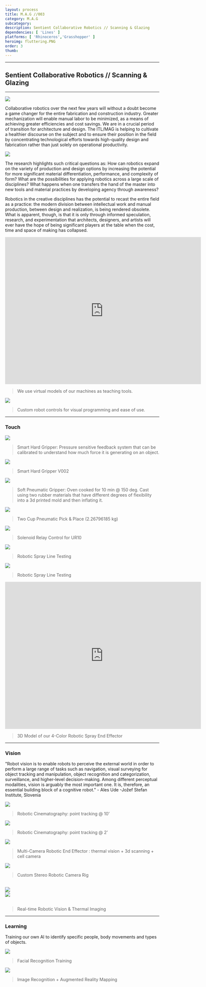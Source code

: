 ```yaml
---
layout: process
title: M.A.G //003
category: M.A.G
subcategory: 
description: Sentient Collaborative Robotics // Scanning & Glazing
dependencies: [ 'Lines' ]
platforms: [ 'Rhinoceros','Grasshopper' ]
heroimg: fluttering.PNG
order: 3
thumb: 
---
```


<hr class="homebreak">

## Sentient Collaborative Robotics // Scanning & Glazing
---

![](images/trip.gif)

Collaborative robotics over the next few years will without a doubt become a game changer for the entire fabrication and construction industry. Greater mechanization will enable manual labor to be minimized, as a means of achieving greater efficiencies and cost savings. We are in a crucial period of transition for architecture and design. The ITL/MAG is helping to cultivate a healthier discourse on the subject and to ensure their position in the field by concentrating technological efforts towards high-quality design and fabrication rather than just solely on operational productivity.

![](images/image4.png)

The research highlights such critical questions as: How can robotics expand on the variety of production and design options by increasing the potential for more significant material differentiation, performance, and complexity of form? What are the possibilities for applying robotics across a large scale of disciplines? What happens when one transfers the hand of the master into new tools and material practices by developing agency through awareness?

Robotics in the creative disciplines has the potential to recast the entire field as a practice: the modern division between intellectual work and manual production, between design and realization, is being rendered obsolete. What is apparent, though, is that it is only through informed speculation, research, and experimentation that architects, designers, and artists will ever have the hope of being significant players at the table when the cost, time and space of making has collapsed.

<div class="sketchfab-embed-wrapper"><iframe width="640" height="480" src="https://sketchfab.com/models/338f5aa603b24ec6b9303596867e3285/embed?autostart=1" frameborder="0" allow="autoplay; fullscreen; vr" mozallowfullscreen="true" webkitallowfullscreen="true"></iframe>
</div>

> We use virtual models of our machines as teaching tools.

![](images/robot_software_movement.png)

> Custom robot controls for visual programming and ease of use.

---

### Touch

![](images/image1.png)

> Smart Hard Gripper: Pressure sensitive feedback system that can be calibrated to understand how much force it is generating on an object.

![](images/gripper.PNG)

> Smart Hard Gripper V002

![](images/softrobo.gif)

> Soft Pneumatic Gripper: Oven cooked for 10 min @ 150 deg. Cast using two rubber materials that have different degrees of flexibility into a 3d printed mold and then inflating it.

![](images/ur10_pickandplace.gif) 

> Two Cup Pneumatic Pick & Place (2.26796185 kg)

![](images/image6.jpg) 

> Solenoid Relay Control for UR10

![](images/image12.png) 

> Robotic Spray Line Testing

![](images/airbrush.gif) 

> Robotic Spray Line Testing


<div class="sketchfab-embed-wrapper"><iframe width="640" height="480" src="https://sketchfab.com/models/0317b91add2a487d918dceb157c16a37/embed?autostart=1" frameborder="0" allow="autoplay; fullscreen; vr" mozallowfullscreen="true" webkitallowfullscreen="true"></iframe>
</div>

> 3D Model of our 4-Color Robotic Spray End Effector

---

### Vision

"Robot vision is to enable robots to perceive the external world in order to perform a large range of tasks such as navigation, visual surveying for object tracking and manipulation, object recognition and categorization, surveillance, and higher-level decision-making. Among different perceptual modalities, vision is arguably the most important one. It is, therefore, an essential building block of a cognitive robot." - Ales Ude -Jožef Stefan Institute, Slovenia

![](images/image13.gif) 

> Robotic Cinematography: point tracking @ 10’

![](images/image16.gif) 

> Robotic Cinematography: point tracking @ 2’

![](images/image19.jpg) 

> Multi-Camera Robotic End Effector : thermal vision + 3d scanning + cell camera

![](images/image14.gif) 

> Custom Stereo Robotic Camera Rig

<br>
<div class="container">
<div class="row">
  <div class="col">
  <img src="images/image2.gif">
  </div>
  <div class="col">
  <img src="images/image9.gif">
  </div>
</div>
</div>
<br>

> Real-time Robotic Vision & Thermal Imaging

---

### Learning

Training our own AI to identify specific people, body movements and types of objects.

![](images/image5.gif) 

> Facial Recognition Training

![](images/image3.gif) 

> Image Recognition + Augmented Reality Mapping 

<br><br><br>

